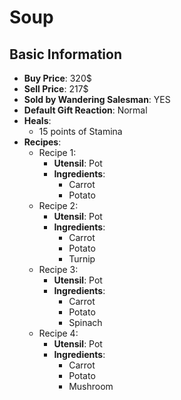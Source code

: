 # Soup

## Basic Information

- **Buy Price**: 320$
- **Sell Price**: 217$
- **Sold by Wandering Salesman**: YES
- **Default Gift Reaction**: Normal
- **Heals**:
  - 15 points of Stamina
- **Recipes**:
  - Recipe 1:
    - **Utensil**: Pot
    - **Ingredients**:
      - Carrot
      - Potato
  - Recipe 2:
    - **Utensil**: Pot
    - **Ingredients**:
      - Carrot
      - Potato
      - Turnip
  - Recipe 3:
    - **Utensil**: Pot
    - **Ingredients**:
      - Carrot
      - Potato
      - Spinach
  - Recipe 4:
    - **Utensil**: Pot
    - **Ingredients**:
      - Carrot
      - Potato
      - Mushroom